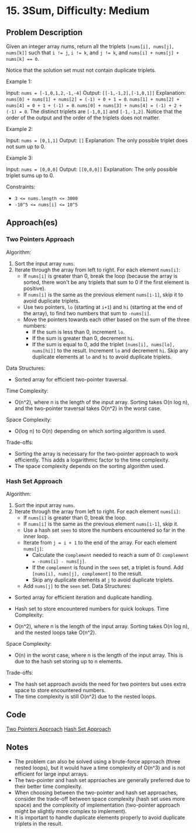 # 15. 3Sum, Difficulty: Medium

## Problem Description

Given an integer array nums, return all the triplets `[nums[i], nums[j], nums[k]]` such that `i != j`, `i != k`, and `j != k`, and `nums[i] + nums[j] + nums[k] == 0`.

Notice that the solution set must not contain duplicate triplets.

Example 1:

Input: `nums = [-1,0,1,2,-1,-4]`
Output: `[[-1,-1,2],[-1,0,1]]`
Explanation:
`nums[0] + nums[1] + nums[2] = (-1) + 0 + 1 = 0`.
`nums[1] + nums[2] + nums[4] = 0 + 1 + (-1) = 0`.
`nums[0] + nums[3] + nums[4] = (-1) + 2 + (-1) = 0`.
The distinct triplets are `[-1,0,1]` and `[-1,-1,2]`.
Notice that the order of the output and the order of the triplets does not matter.

Example 2:

Input: `nums = [0,1,1]`
Output: `[]`
Explanation: The only possible triplet does not sum up to 0.

Example 3:

Input: `nums = [0,0,0]`
Output: `[[0,0,0]]`
Explanation: The only possible triplet sums up to 0.

Constraints:

- `3 <= nums.length <= 3000`
- `-10^5 <= nums[i] <= 10^5`

## Approach(es)

### Two Pointers Approach

Algorithm:

1. Sort the input array `nums`.
2. Iterate through the array from left to right. For each element `nums[i]`:
    - If `nums[i]` is greater than 0, break the loop (because the array is sorted, there won't be any triplets that sum to 0 if the first element is positive).
    - If `nums[i]` is the same as the previous element `nums[i-1]`, skip it to avoid duplicate triplets.
    - Use two pointers, `lo` (starting at `i+1`) and `hi` (starting at the end of the array), to find two numbers that sum to `-nums[i]`.
    - Move the pointers towards each other based on the sum of the three numbers:
        - If the sum is less than 0, increment `lo`.
        - If the sum is greater than 0, decrement `hi`.
        - If the sum is equal to 0, add the triplet `[nums[i], nums[lo], nums[hi]]` to the result. Increment `lo` and decrement `hi`. Skip any duplicate elements at `lo` and `hi` to avoid duplicate triplets.

Data Structures:

- Sorted array for efficient two-pointer traversal.

Time Complexity:

- O(n^2), where n is the length of the input array. Sorting takes O(n log n), and the two-pointer traversal takes O(n^2) in the worst case.

Space Complexity:

- O(log n) to O(n) depending on which sorting algorithm is used.

Trade-offs:

- Sorting the array is necessary for the two-pointer approach to work efficiently. This adds a logarithmic factor to the time complexity.
- The space complexity depends on the sorting algorithm used.

### Hash Set Approach

Algorithm:

1. Sort the input array `nums`.
2. Iterate through the array from left to right. For each element `nums[i]`:
   - If `nums[i]` is greater than 0, break the loop.
   - If `nums[i]` is the same as the previous element `nums[i-1]`, skip it.
   - Use a hash set `seen` to store the numbers encountered so far in the inner loop.
   - Iterate from `j = i + 1` to the end of the array. For each element `nums[j]`:
     - Calculate the `complement` needed to reach a sum of 0: `complement = -nums[i] - nums[j]`.
     - If the `complement` is found in the `seen` set, a triplet is found. Add `[nums[i], nums[j], complement]` to the result.
     - Skip any duplicate elements at `j` to avoid duplicate triplets.
   - Add `nums[j]` to the `seen` set.
Data Structures:

- Sorted array for efficient iteration and duplicate handling.
- Hash set to store encountered numbers for quick lookups.
Time Complexity:

- O(n^2), where n is the length of the input array. Sorting takes O(n log n), and the nested loops take O(n^2).

Space Complexity:

- O(n) in the worst case, where n is the length of the input array. This is due to the hash set storing up to n elements.

Trade-offs:

- The hash set approach avoids the need for two pointers but uses extra space to store encountered numbers.
- The time complexity is still O(n^2) due to the nested loops.

## Code

[Two Pointers Approach](./solution_two_pointers.py)
[Hash Set Approach](./solution_hashset.py)

## Notes

- The problem can also be solved using a brute-force approach (three nested loops), but it would have a time complexity of O(n^3) and is not efficient for large input arrays.
- The two-pointer and hash set approaches are generally preferred due to their better time complexity.
- When choosing between the two-pointer and hash set approaches, consider the trade-off between space complexity (hash set uses more space) and the complexity of implementation (two-pointer approach might be slightly more complex to implement).
- It is important to handle duplicate elements properly to avoid duplicate triplets in the result.
